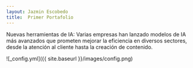 ```yaml
---
layout: Jazmin Escobedo
title:  Primer Portafolio
---
```


Nuevas herramientas de IA: Varias empresas han lanzado modelos de IA más avanzados que prometen mejorar la eficiencia en diversos sectores, desde la atención al cliente hasta la creación de contenido.

![_config.yml]({{ site.baseurl }}/images/config.png)

